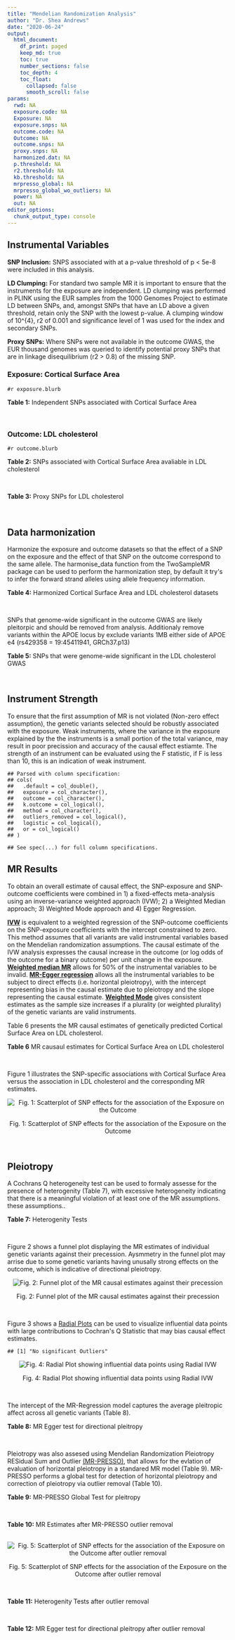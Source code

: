 ```yaml
---
title: "Mendelian Randomization Analysis"
author: "Dr. Shea Andrews"
date: "2020-06-24"
output:
  html_document:
    df_print: paged
    keep_md: true
    toc: true
    number_sections: false
    toc_depth: 4
    toc_float:
      collapsed: false
      smooth_scroll: false
params:
  rwd: NA
  exposure.code: NA
  Exposure: NA
  exposure.snps: NA
  outcome.code: NA
  Outcome: NA
  outcome.snps: NA
  proxy.snps: NA
  harmonized.dat: NA
  p.threshold: NA
  r2.threshold: NA
  kb.threshold: NA
  mrpresso_global: NA
  mrpresso_global_wo_outliers: NA
  power: NA
  out: NA
editor_options:
  chunk_output_type: console
---
```







## Instrumental Variables
**SNP Inclusion:** SNPS associated with at a p-value threshold of p < 5e-8 were included in this analysis.
<br>

**LD Clumping:** For standard two sample MR it is important to ensure that the instruments for the exposure are independent. LD clumping was performed in PLINK using the EUR samples from the 1000 Genomes Project to estimate LD between SNPs, and, amongst SNPs that have an LD above a given threshold, retain only the SNP with the lowest p-value. A clumping window of 10^{4}, r2 of 0.001 and significance level of 1 was used for the index and secondary SNPs.
<br>

**Proxy SNPs:** Where SNPs were not available in the outcome GWAS, the EUR thousand genomes was queried to identify potential proxy SNPs that are in linkage disequilibrium (r2 > 0.8) of the missing SNP.
<br>

### Exposure: Cortical Surface Area
`#r exposure.blurb`
<br>

**Table 1:** Independent SNPs associated with Cortical Surface Area
<div data-pagedtable="false">
  <script data-pagedtable-source type="application/json">
{"columns":[{"label":["SNP"],"name":[1],"type":["chr"],"align":["left"]},{"label":["CHROM"],"name":[2],"type":["dbl"],"align":["right"]},{"label":["POS"],"name":[3],"type":["dbl"],"align":["right"]},{"label":["REF"],"name":[4],"type":["chr"],"align":["left"]},{"label":["ALT"],"name":[5],"type":["chr"],"align":["left"]},{"label":["AF"],"name":[6],"type":["dbl"],"align":["right"]},{"label":["BETA"],"name":[7],"type":["dbl"],"align":["right"]},{"label":["SE"],"name":[8],"type":["dbl"],"align":["right"]},{"label":["Z"],"name":[9],"type":["dbl"],"align":["right"]},{"label":["P"],"name":[10],"type":["dbl"],"align":["right"]},{"label":["N"],"name":[11],"type":["dbl"],"align":["right"]},{"label":["TRAIT"],"name":[12],"type":["chr"],"align":["left"]}],"data":[{"1":"rs12630663","2":"3","3":"28007315","4":"T","5":"C","6":"0.4117","7":"632.8110","8":"111.2125","9":"5.690110","10":"1.270e-08","11":"32176","12":"Cortical_Surface_Area"},{"1":"rs34464850","2":"3","3":"141721762","4":"G","5":"C","6":"0.1534","7":"1233.1854","8":"152.7201","9":"8.074807","10":"6.758e-16","11":"31984","12":"Cortical_Surface_Area"},{"1":"rs2301718","2":"4","3":"106009763","4":"G","5":"A","6":"0.2269","7":"737.2212","8":"132.3556","9":"5.570004","10":"2.547e-08","11":"32176","12":"Cortical_Surface_Area"},{"1":"rs386424","2":"5","3":"81092787","4":"T","5":"G","6":"0.3008","7":"656.5430","8":"120.0422","9":"5.469270","10":"4.519e-08","11":"32176","12":"Cortical_Surface_Area"},{"1":"rs7715167","2":"5","3":"170778824","4":"T","5":"C","6":"0.6143","7":"662.7540","8":"119.1375","9":"5.562930","10":"2.653e-08","11":"32068","12":"Cortical_Surface_Area"},{"1":"rs2802295","2":"6","3":"108926496","4":"A","5":"G","6":"0.6207","7":"714.5850","8":"112.9897","9":"6.324340","10":"2.543e-10","11":"32176","12":"Cortical_Surface_Area"},{"1":"rs11759026","2":"6","3":"126792095","4":"A","5":"G","6":"0.2376","7":"1301.5200","8":"134.6156","9":"9.668420","10":"4.106e-22","11":"31907","12":"Cortical_Surface_Area"},{"1":"rs12357321","2":"10","3":"21790476","4":"G","5":"A","6":"0.3206","7":"-698.7452","8":"119.6461","9":"-5.840100","10":"5.217e-09","11":"32176","12":"Cortical_Surface_Area"},{"1":"rs1628768","2":"10","3":"105012994","4":"T","5":"C","6":"0.2386","7":"972.9780","8":"132.0048","9":"7.370780","10":"1.696e-13","11":"32176","12":"Cortical_Surface_Area"},{"1":"rs10876864","2":"12","3":"56401085","4":"G","5":"A","6":"0.5774","7":"-628.5901","8":"112.6859","9":"-5.578250","10":"2.430e-08","11":"31319","12":"Cortical_Surface_Area"},{"1":"rs10878349","2":"12","3":"66327632","4":"A","5":"G","6":"0.5100","7":"-1039.9900","8":"110.4866","9":"-9.412850","10":"4.829e-21","11":"32176","12":"Cortical_Surface_Area"},{"1":"rs79600142","2":"17","3":"43897722","4":"T","5":"C","6":"0.2198","7":"-1696.8300","8":"143.2730","9":"-11.843300","10":"2.331e-32","11":"29435","12":"Cortical_Surface_Area"}],"options":{"columns":{"min":{},"max":[10]},"rows":{"min":[10],"max":[10]},"pages":{}}}
  </script>
</div>
<br>

### Outcome: LDL cholesterol
`#r outcome.blurb`
<br>

**Table 2:** SNPs associated with Cortical Surface Area avaliable in LDL cholesterol
<div data-pagedtable="false">
  <script data-pagedtable-source type="application/json">
{"columns":[{"label":["SNP"],"name":[1],"type":["chr"],"align":["left"]},{"label":["CHROM"],"name":[2],"type":["dbl"],"align":["right"]},{"label":["POS"],"name":[3],"type":["dbl"],"align":["right"]},{"label":["REF"],"name":[4],"type":["chr"],"align":["left"]},{"label":["ALT"],"name":[5],"type":["chr"],"align":["left"]},{"label":["AF"],"name":[6],"type":["dbl"],"align":["right"]},{"label":["BETA"],"name":[7],"type":["dbl"],"align":["right"]},{"label":["SE"],"name":[8],"type":["dbl"],"align":["right"]},{"label":["Z"],"name":[9],"type":["dbl"],"align":["right"]},{"label":["P"],"name":[10],"type":["dbl"],"align":["right"]},{"label":["N"],"name":[11],"type":["dbl"],"align":["right"]},{"label":["TRAIT"],"name":[12],"type":["chr"],"align":["left"]}],"data":[{"1":"rs12630663","2":"3","3":"28007315","4":"T","5":"C","6":"0.374819","7":"-0.0042","8":"0.0054","9":"-0.7777780","10":"0.42890","11":"89888","12":"LDL_Cholesterol"},{"1":"rs34464850","2":"NA","3":"NA","4":"NA","5":"NA","6":"NA","7":"NA","8":"NA","9":"NA","10":"NA","11":"NA","12":"NA"},{"1":"rs2301718","2":"4","3":"106009763","4":"G","5":"A","6":"0.281329","7":"0.0069","8":"0.0061","9":"1.1311475","10":"0.36260","11":"89813","12":"LDL_Cholesterol"},{"1":"rs386424","2":"5","3":"81092787","4":"T","5":"G","6":"0.354704","7":"-0.0147","8":"0.0057","9":"-2.5789500","10":"0.03071","11":"89888","12":"LDL_Cholesterol"},{"1":"rs7715167","2":"5","3":"170778824","4":"T","5":"C","6":"0.649726","7":"-0.0126","8":"0.0057","9":"-2.2105300","10":"0.05659","11":"89888","12":"LDL_Cholesterol"},{"1":"rs2802295","2":"NA","3":"NA","4":"NA","5":"NA","6":"NA","7":"NA","8":"NA","9":"NA","10":"NA","11":"NA","12":"NA"},{"1":"rs11759026","2":"NA","3":"NA","4":"NA","5":"NA","6":"NA","7":"NA","8":"NA","9":"NA","10":"NA","11":"NA","12":"NA"},{"1":"rs12357321","2":"10","3":"21790476","4":"G","5":"A","6":"0.305707","7":"-0.0056","8":"0.0058","9":"-0.9655170","10":"0.49410","11":"89888","12":"LDL_Cholesterol"},{"1":"rs1628768","2":"NA","3":"NA","4":"NA","5":"NA","6":"NA","7":"NA","8":"NA","9":"NA","10":"NA","11":"NA","12":"NA"},{"1":"rs10876864","2":"12","3":"56401085","4":"G","5":"A","6":"0.610867","7":"0.0010","8":"0.0052","9":"0.1923077","10":"0.71260","11":"89888","12":"LDL_Cholesterol"},{"1":"rs10878349","2":"NA","3":"NA","4":"NA","5":"NA","6":"NA","7":"NA","8":"NA","9":"NA","10":"NA","11":"NA","12":"NA"},{"1":"rs79600142","2":"NA","3":"NA","4":"NA","5":"NA","6":"NA","7":"NA","8":"NA","9":"NA","10":"NA","11":"NA","12":"NA"}],"options":{"columns":{"min":{},"max":[10]},"rows":{"min":[10],"max":[10]},"pages":{}}}
  </script>
</div>
<br>

**Table 3:** Proxy SNPs for LDL cholesterol
<div data-pagedtable="false">
  <script data-pagedtable-source type="application/json">
{"columns":[{"label":["target_snp"],"name":[1],"type":["chr"],"align":["left"]},{"label":["proxy_snp"],"name":[2],"type":["chr"],"align":["left"]},{"label":["ld.r2"],"name":[3],"type":["dbl"],"align":["right"]},{"label":["Dprime"],"name":[4],"type":["dbl"],"align":["right"]},{"label":["PHASE"],"name":[5],"type":["chr"],"align":["left"]},{"label":["X12"],"name":[6],"type":["lgl"],"align":["right"]},{"label":["CHROM"],"name":[7],"type":["dbl"],"align":["right"]},{"label":["POS"],"name":[8],"type":["dbl"],"align":["right"]},{"label":["REF.proxy"],"name":[9],"type":["chr"],"align":["left"]},{"label":["ALT.proxy"],"name":[10],"type":["chr"],"align":["left"]},{"label":["AF"],"name":[11],"type":["dbl"],"align":["right"]},{"label":["BETA"],"name":[12],"type":["dbl"],"align":["right"]},{"label":["SE"],"name":[13],"type":["dbl"],"align":["right"]},{"label":["Z"],"name":[14],"type":["dbl"],"align":["right"]},{"label":["P"],"name":[15],"type":["dbl"],"align":["right"]},{"label":["N"],"name":[16],"type":["dbl"],"align":["right"]},{"label":["TRAIT"],"name":[17],"type":["chr"],"align":["left"]},{"label":["ref"],"name":[18],"type":["chr"],"align":["left"]},{"label":["ref.proxy"],"name":[19],"type":["chr"],"align":["left"]},{"label":["alt"],"name":[20],"type":["chr"],"align":["left"]},{"label":["alt.proxy"],"name":[21],"type":["chr"],"align":["left"]},{"label":["ALT"],"name":[22],"type":["chr"],"align":["left"]},{"label":["REF"],"name":[23],"type":["chr"],"align":["left"]},{"label":["proxy.outcome"],"name":[24],"type":["lgl"],"align":["right"]}],"data":[{"1":"rs34464850","2":"rs2271386","3":"1.000000","4":"1.000000","5":"CA/GG","6":"NA","7":"3","8":"141712708","9":"G","10":"A","11":"0.151945","12":"-0.0078","13":"0.0070","14":"-1.114290","15":"0.36980","16":"89886.00","17":"LDL_Cholesterol","18":"C","19":"A","20":"G","21":"G","22":"C","23":"G","24":"TRUE"},{"1":"rs2802295","2":"rs2253310","3":"1.000000","4":"1.000000","5":"AC/GG","6":"NA","7":"6","8":"108888593","9":"C","10":"G","11":"0.561499","12":"-0.0023","13":"0.0053","14":"-0.433962","15":"0.72420","16":"86897.00","17":"LDL_Cholesterol","18":"A","19":"C","20":"G","21":"G","22":"G","23":"A","24":"TRUE"},{"1":"rs1628768","2":"rs6584545","3":"0.973962","4":"0.994692","5":"CA/TT","6":"NA","7":"10","8":"104999266","9":"A","10":"T","11":"0.790532","12":"-0.0042","13":"0.0059","14":"-0.711864","15":"0.51290","16":"83069.99","17":"LDL_Cholesterol","18":"C","19":"A","20":"T","21":"T","22":"T","23":"C","24":"TRUE"},{"1":"rs10878349","2":"rs1038196","3":"0.996002","4":"1.000000","5":"AG/GC","6":"NA","7":"12","8":"66343400","9":"G","10":"C","11":"0.467912","12":"0.0068","13":"0.0052","14":"1.307692","15":"0.29520","16":"89888.00","17":"LDL_Cholesterol","18":"A","19":"G","20":"G","21":"C","22":"G","23":"A","24":"TRUE"},{"1":"rs79600142","2":"rs436667","3":"1.000000","4":"1.000000","5":"CT/TC","6":"NA","7":"17","8":"43709415","9":"C","10":"T","11":"0.146757","12":"0.0117","13":"0.0066","14":"1.772727","15":"0.02757","16":"86937.00","17":"LDL_Cholesterol","18":"C","19":"T","20":"T","21":"C","22":"C","23":"T","24":"TRUE"},{"1":"rs11759026","2":"NA","3":"NA","4":"NA","5":"NA","6":"NA","7":"NA","8":"NA","9":"NA","10":"NA","11":"NA","12":"NA","13":"NA","14":"NA","15":"NA","16":"NA","17":"NA","18":"NA","19":"NA","20":"NA","21":"NA","22":"NA","23":"NA","24":"NA"}],"options":{"columns":{"min":{},"max":[10]},"rows":{"min":[10],"max":[10]},"pages":{}}}
  </script>
</div>
<br>

## Data harmonization
Harmonize the exposure and outcome datasets so that the effect of a SNP on the exposure and the effect of that SNP on the outcome correspond to the same allele. The harmonise_data function from the TwoSampleMR package can be used to perform the harmonization step, by default it try's to infer the forward strand alleles using allele frequency information.
<br>

**Table 4:** Harmonized Cortical Surface Area and LDL cholesterol datasets
<div data-pagedtable="false">
  <script data-pagedtable-source type="application/json">
{"columns":[{"label":["SNP"],"name":[1],"type":["chr"],"align":["left"]},{"label":["effect_allele.exposure"],"name":[2],"type":["chr"],"align":["left"]},{"label":["other_allele.exposure"],"name":[3],"type":["chr"],"align":["left"]},{"label":["effect_allele.outcome"],"name":[4],"type":["chr"],"align":["left"]},{"label":["other_allele.outcome"],"name":[5],"type":["chr"],"align":["left"]},{"label":["beta.exposure"],"name":[6],"type":["dbl"],"align":["right"]},{"label":["beta.outcome"],"name":[7],"type":["dbl"],"align":["right"]},{"label":["eaf.exposure"],"name":[8],"type":["dbl"],"align":["right"]},{"label":["eaf.outcome"],"name":[9],"type":["dbl"],"align":["right"]},{"label":["remove"],"name":[10],"type":["lgl"],"align":["right"]},{"label":["palindromic"],"name":[11],"type":["lgl"],"align":["right"]},{"label":["ambiguous"],"name":[12],"type":["lgl"],"align":["right"]},{"label":["id.outcome"],"name":[13],"type":["chr"],"align":["left"]},{"label":["chr.outcome"],"name":[14],"type":["dbl"],"align":["right"]},{"label":["pos.outcome"],"name":[15],"type":["dbl"],"align":["right"]},{"label":["se.outcome"],"name":[16],"type":["dbl"],"align":["right"]},{"label":["z.outcome"],"name":[17],"type":["dbl"],"align":["right"]},{"label":["pval.outcome"],"name":[18],"type":["dbl"],"align":["right"]},{"label":["samplesize.outcome"],"name":[19],"type":["dbl"],"align":["right"]},{"label":["outcome"],"name":[20],"type":["chr"],"align":["left"]},{"label":["mr_keep.outcome"],"name":[21],"type":["lgl"],"align":["right"]},{"label":["pval_origin.outcome"],"name":[22],"type":["chr"],"align":["left"]},{"label":["proxy.outcome"],"name":[23],"type":["lgl"],"align":["right"]},{"label":["target_snp.outcome"],"name":[24],"type":["chr"],"align":["left"]},{"label":["proxy_snp.outcome"],"name":[25],"type":["chr"],"align":["left"]},{"label":["target_a1.outcome"],"name":[26],"type":["chr"],"align":["left"]},{"label":["target_a2.outcome"],"name":[27],"type":["chr"],"align":["left"]},{"label":["proxy_a1.outcome"],"name":[28],"type":["chr"],"align":["left"]},{"label":["proxy_a2.outcome"],"name":[29],"type":["chr"],"align":["left"]},{"label":["chr.exposure"],"name":[30],"type":["dbl"],"align":["right"]},{"label":["pos.exposure"],"name":[31],"type":["dbl"],"align":["right"]},{"label":["se.exposure"],"name":[32],"type":["dbl"],"align":["right"]},{"label":["z.exposure"],"name":[33],"type":["dbl"],"align":["right"]},{"label":["pval.exposure"],"name":[34],"type":["dbl"],"align":["right"]},{"label":["samplesize.exposure"],"name":[35],"type":["dbl"],"align":["right"]},{"label":["exposure"],"name":[36],"type":["chr"],"align":["left"]},{"label":["mr_keep.exposure"],"name":[37],"type":["lgl"],"align":["right"]},{"label":["pval_origin.exposure"],"name":[38],"type":["chr"],"align":["left"]},{"label":["id.exposure"],"name":[39],"type":["chr"],"align":["left"]},{"label":["action"],"name":[40],"type":["dbl"],"align":["right"]},{"label":["mr_keep"],"name":[41],"type":["lgl"],"align":["right"]},{"label":["pleitropy_keep"],"name":[42],"type":["lgl"],"align":["right"]},{"label":["pt"],"name":[43],"type":["dbl"],"align":["right"]},{"label":["mrpresso_RSSobs"],"name":[44],"type":["lgl"],"align":["right"]},{"label":["mrpresso_pval"],"name":[45],"type":["lgl"],"align":["right"]},{"label":["mrpresso_keep"],"name":[46],"type":["lgl"],"align":["right"]}],"data":[{"1":"rs10876864","2":"A","3":"G","4":"A","5":"G","6":"-628.5901","7":"0.0010","8":"0.5774","9":"0.610867","10":"FALSE","11":"FALSE","12":"FALSE","13":"J26NDC","14":"12","15":"56401085","16":"0.0052","17":"0.1923077","18":"0.71260","19":"89888.00","20":"Willer2013ldl","21":"TRUE","22":"reported","23":"NA","24":"NA","25":"NA","26":"NA","27":"NA","28":"NA","29":"NA","30":"12","31":"56401085","32":"112.6859","33":"-5.578250","34":"2.430e-08","35":"31319","36":"Grasby2020surfarea","37":"TRUE","38":"reported","39":"qGP2AF","40":"2","41":"TRUE","42":"TRUE","43":"5e-08","44":"NA","45":"NA","46":"TRUE"},{"1":"rs10878349","2":"G","3":"A","4":"G","5":"A","6":"-1039.9900","7":"0.0068","8":"0.5100","9":"0.467912","10":"FALSE","11":"FALSE","12":"FALSE","13":"J26NDC","14":"12","15":"66343400","16":"0.0052","17":"1.3076923","18":"0.29520","19":"89888.00","20":"Willer2013ldl","21":"TRUE","22":"reported","23":"TRUE","24":"rs10878349","25":"rs1038196","26":"G","27":"A","28":"C","29":"G","30":"12","31":"66327632","32":"110.4866","33":"-9.412850","34":"4.829e-21","35":"32176","36":"Grasby2020surfarea","37":"TRUE","38":"reported","39":"qGP2AF","40":"2","41":"TRUE","42":"TRUE","43":"5e-08","44":"NA","45":"NA","46":"TRUE"},{"1":"rs12357321","2":"A","3":"G","4":"A","5":"G","6":"-698.7452","7":"-0.0056","8":"0.3206","9":"0.305707","10":"FALSE","11":"FALSE","12":"FALSE","13":"J26NDC","14":"10","15":"21790476","16":"0.0058","17":"-0.9655170","18":"0.49410","19":"89888.00","20":"Willer2013ldl","21":"TRUE","22":"reported","23":"NA","24":"NA","25":"NA","26":"NA","27":"NA","28":"NA","29":"NA","30":"10","31":"21790476","32":"119.6461","33":"-5.840100","34":"5.217e-09","35":"32176","36":"Grasby2020surfarea","37":"TRUE","38":"reported","39":"qGP2AF","40":"2","41":"TRUE","42":"TRUE","43":"5e-08","44":"NA","45":"NA","46":"TRUE"},{"1":"rs12630663","2":"C","3":"T","4":"C","5":"T","6":"632.8110","7":"-0.0042","8":"0.4117","9":"0.374819","10":"FALSE","11":"FALSE","12":"FALSE","13":"J26NDC","14":"3","15":"28007315","16":"0.0054","17":"-0.7777780","18":"0.42890","19":"89888.00","20":"Willer2013ldl","21":"TRUE","22":"reported","23":"NA","24":"NA","25":"NA","26":"NA","27":"NA","28":"NA","29":"NA","30":"3","31":"28007315","32":"111.2125","33":"5.690110","34":"1.270e-08","35":"32176","36":"Grasby2020surfarea","37":"TRUE","38":"reported","39":"qGP2AF","40":"2","41":"TRUE","42":"TRUE","43":"5e-08","44":"NA","45":"NA","46":"TRUE"},{"1":"rs1628768","2":"C","3":"T","4":"C","5":"T","6":"972.9780","7":"0.0042","8":"0.2386","9":"0.209468","10":"FALSE","11":"FALSE","12":"FALSE","13":"J26NDC","14":"10","15":"104999266","16":"0.0059","17":"-0.7118640","18":"0.51290","19":"83069.99","20":"Willer2013ldl","21":"TRUE","22":"reported","23":"TRUE","24":"rs1628768","25":"rs6584545","26":"T","27":"C","28":"T","29":"A","30":"10","31":"105012994","32":"132.0048","33":"7.370780","34":"1.696e-13","35":"32176","36":"Grasby2020surfarea","37":"TRUE","38":"reported","39":"qGP2AF","40":"2","41":"TRUE","42":"TRUE","43":"5e-08","44":"NA","45":"NA","46":"TRUE"},{"1":"rs2301718","2":"A","3":"G","4":"A","5":"G","6":"737.2212","7":"0.0069","8":"0.2269","9":"0.281329","10":"FALSE","11":"FALSE","12":"FALSE","13":"J26NDC","14":"4","15":"106009763","16":"0.0061","17":"1.1311475","18":"0.36260","19":"89813.00","20":"Willer2013ldl","21":"TRUE","22":"reported","23":"NA","24":"NA","25":"NA","26":"NA","27":"NA","28":"NA","29":"NA","30":"4","31":"106009763","32":"132.3556","33":"5.570004","34":"2.547e-08","35":"32176","36":"Grasby2020surfarea","37":"TRUE","38":"reported","39":"qGP2AF","40":"2","41":"TRUE","42":"TRUE","43":"5e-08","44":"NA","45":"NA","46":"TRUE"},{"1":"rs2802295","2":"G","3":"A","4":"G","5":"A","6":"714.5850","7":"-0.0023","8":"0.6207","9":"0.561499","10":"FALSE","11":"FALSE","12":"FALSE","13":"J26NDC","14":"6","15":"108888593","16":"0.0053","17":"-0.4339620","18":"0.72420","19":"86897.00","20":"Willer2013ldl","21":"TRUE","22":"reported","23":"TRUE","24":"rs2802295","25":"rs2253310","26":"G","27":"A","28":"G","29":"C","30":"6","31":"108926496","32":"112.9897","33":"6.324340","34":"2.543e-10","35":"32176","36":"Grasby2020surfarea","37":"TRUE","38":"reported","39":"qGP2AF","40":"2","41":"TRUE","42":"TRUE","43":"5e-08","44":"NA","45":"NA","46":"TRUE"},{"1":"rs34464850","2":"C","3":"G","4":"C","5":"G","6":"1233.1854","7":"-0.0078","8":"0.1534","9":"0.151945","10":"FALSE","11":"TRUE","12":"FALSE","13":"J26NDC","14":"3","15":"141712708","16":"0.0070","17":"-1.1142900","18":"0.36980","19":"89886.00","20":"Willer2013ldl","21":"TRUE","22":"reported","23":"TRUE","24":"rs34464850","25":"rs2271386","26":"C","27":"G","28":"A","29":"G","30":"3","31":"141721762","32":"152.7201","33":"8.074807","34":"6.758e-16","35":"31984","36":"Grasby2020surfarea","37":"TRUE","38":"reported","39":"qGP2AF","40":"2","41":"TRUE","42":"TRUE","43":"5e-08","44":"NA","45":"NA","46":"TRUE"},{"1":"rs386424","2":"G","3":"T","4":"G","5":"T","6":"656.5430","7":"-0.0147","8":"0.3008","9":"0.354704","10":"FALSE","11":"FALSE","12":"FALSE","13":"J26NDC","14":"5","15":"81092787","16":"0.0057","17":"-2.5789500","18":"0.03071","19":"89888.00","20":"Willer2013ldl","21":"TRUE","22":"reported","23":"NA","24":"NA","25":"NA","26":"NA","27":"NA","28":"NA","29":"NA","30":"5","31":"81092787","32":"120.0422","33":"5.469270","34":"4.519e-08","35":"32176","36":"Grasby2020surfarea","37":"TRUE","38":"reported","39":"qGP2AF","40":"2","41":"TRUE","42":"TRUE","43":"5e-08","44":"NA","45":"NA","46":"TRUE"},{"1":"rs7715167","2":"C","3":"T","4":"C","5":"T","6":"662.7540","7":"-0.0126","8":"0.6143","9":"0.649726","10":"FALSE","11":"FALSE","12":"FALSE","13":"J26NDC","14":"5","15":"170778824","16":"0.0057","17":"-2.2105300","18":"0.05659","19":"89888.00","20":"Willer2013ldl","21":"TRUE","22":"reported","23":"NA","24":"NA","25":"NA","26":"NA","27":"NA","28":"NA","29":"NA","30":"5","31":"170778824","32":"119.1375","33":"5.562930","34":"2.653e-08","35":"32068","36":"Grasby2020surfarea","37":"TRUE","38":"reported","39":"qGP2AF","40":"2","41":"TRUE","42":"TRUE","43":"5e-08","44":"NA","45":"NA","46":"TRUE"},{"1":"rs79600142","2":"C","3":"T","4":"C","5":"T","6":"-1696.8300","7":"0.0117","8":"0.2198","9":"0.146757","10":"FALSE","11":"FALSE","12":"FALSE","13":"J26NDC","14":"17","15":"43709415","16":"0.0066","17":"1.7727273","18":"0.02757","19":"86937.00","20":"Willer2013ldl","21":"TRUE","22":"reported","23":"TRUE","24":"rs79600142","25":"rs436667","26":"C","27":"T","28":"T","29":"C","30":"17","31":"43897722","32":"143.2730","33":"-11.843300","34":"2.331e-32","35":"29435","36":"Grasby2020surfarea","37":"TRUE","38":"reported","39":"qGP2AF","40":"2","41":"TRUE","42":"TRUE","43":"5e-08","44":"NA","45":"NA","46":"TRUE"}],"options":{"columns":{"min":{},"max":[10]},"rows":{"min":[10],"max":[10]},"pages":{}}}
  </script>
</div>
<br>

SNPs that genome-wide significant in the outcome GWAS are likely pleitorpic and should be removed from analysis. Additionaly remove variants within the APOE locus by exclude variants 1MB either side of APOE e4 (rs429358 = 19:45411941, GRCh37.p13)
<br>


**Table 5:** SNPs that were genome-wide significant in the LDL cholesterol GWAS
<div data-pagedtable="false">
  <script data-pagedtable-source type="application/json">
{"columns":[{"label":["SNP"],"name":[1],"type":["chr"],"align":["left"]},{"label":["chr.outcome"],"name":[2],"type":["dbl"],"align":["right"]},{"label":["pos.outcome"],"name":[3],"type":["dbl"],"align":["right"]},{"label":["pval.exposure"],"name":[4],"type":["dbl"],"align":["right"]},{"label":["pval.outcome"],"name":[5],"type":["dbl"],"align":["right"]}],"data":[],"options":{"columns":{"min":{},"max":[10]},"rows":{"min":[10],"max":[10]},"pages":{}}}
  </script>
</div>
<br>


## Instrument Strength
To ensure that the first assumption of MR is not violated (Non-zero effect assumption), the genetic variants selected should be robustly associated with the exposure. Weak instruments, where the variance in the exposure explained by the the instruments is a small portion of the total variance, may result in poor precission and accuracy of the causal effect estiamte. The strength of an instrument can be evaluated using the F statistic, if F is less than 10, this is an indication of weak instrument.


```
## Parsed with column specification:
## cols(
##   .default = col_double(),
##   exposure = col_character(),
##   outcome = col_character(),
##   k.outcome = col_logical(),
##   method = col_character(),
##   outliers_removed = col_logical(),
##   logistic = col_logical(),
##   or = col_logical()
## )
```

```
## See spec(...) for full column specifications.
```

<div data-pagedtable="false">
  <script data-pagedtable-source type="application/json">
{"columns":[{"label":["outliers_removed"],"name":[1],"type":["lgl"],"align":["right"]},{"label":["pve.exposure"],"name":[2],"type":["dbl"],"align":["right"]},{"label":["F"],"name":[3],"type":["dbl"],"align":["right"]},{"label":["Alpha"],"name":[4],"type":["dbl"],"align":["right"]},{"label":["NCP"],"name":[5],"type":["dbl"],"align":["right"]},{"label":["Power"],"name":[6],"type":["dbl"],"align":["right"]}],"data":[{"1":"FALSE","2":"0.01726749","3":"53.82604","4":"0.05","5":"8.949192","6":"0.8488603"}],"options":{"columns":{"min":{},"max":[10]},"rows":{"min":[10],"max":[10]},"pages":{}}}
  </script>
</div>

##  MR Results
To obtain an overall estimate of causal effect, the SNP-exposure and SNP-outcome coefficients were combined in 1) a fixed-effects meta-analysis using an inverse-variance weighted approach (IVW); 2) a Weighted Median approach; 3) Weighted Mode approach and 4) Egger Regression.


[**IVW**](https://doi.org/10.1002/gepi.21758) is equivalent to a weighted regression of the SNP-outcome coefficients on the SNP-exposure coefficients with the intercept constrained to zero. This method assumes that all variants are valid instrumental variables based on the Mendelian randomization assumptions. The causal estimate of the IVW analysis expresses the causal increase in the outcome (or log odds of the outcome for a binary outcome) per unit change in the exposure. [**Weighted median MR**](https://doi.org/10.1002/gepi.21965) allows for 50% of the instrumental variables to be invalid. [**MR-Egger regression**](https://doi.org/10.1093/ije/dyw220) allows all the instrumental variables to be subject to direct effects (i.e. horizontal pleiotropy), with the intercept representing bias in the causal estimate due to pleiotropy and the slope representing the causal estimate. [**Weighted Mode**](https://doi.org/10.1093/ije/dyx102) gives consistent estimates as the sample size increases if a plurality (or weighted plurality) of the genetic variants are valid instruments.
<br>



Table 6 presents the MR causal estimates of genetically predicted Cortical Surface Area on LDL cholesterol.
<br>

**Table 6** MR causaul estimates for Cortical Surface Area on LDL cholesterol
<div data-pagedtable="false">
  <script data-pagedtable-source type="application/json">
{"columns":[{"label":["id.exposure"],"name":[1],"type":["chr"],"align":["left"]},{"label":["id.outcome"],"name":[2],"type":["chr"],"align":["left"]},{"label":["outcome"],"name":[3],"type":["fctr"],"align":["left"]},{"label":["exposure"],"name":[4],"type":["fctr"],"align":["left"]},{"label":["method"],"name":[5],"type":["fctr"],"align":["left"]},{"label":["nsnp"],"name":[6],"type":["int"],"align":["right"]},{"label":["b"],"name":[7],"type":["dbl"],"align":["right"]},{"label":["se"],"name":[8],"type":["dbl"],"align":["right"]},{"label":["pval"],"name":[9],"type":["dbl"],"align":["right"]}],"data":[{"1":"qGP2AF","2":"J26NDC","3":"Willer2013ldl","4":"Grasby2020surfarea","5":"Inverse variance weighted (fixed effects)","6":"11","7":"-4.761436e-06","8":"1.936156e-06","9":"0.01392388"},{"1":"qGP2AF","2":"J26NDC","3":"Willer2013ldl","4":"Grasby2020surfarea","5":"Weighted median","6":"11","7":"-6.484676e-06","8":"2.728555e-06","9":"0.01747317"},{"1":"qGP2AF","2":"J26NDC","3":"Willer2013ldl","4":"Grasby2020surfarea","5":"Weighted mode","6":"11","7":"-6.137097e-06","8":"3.109823e-06","9":"0.07670276"},{"1":"qGP2AF","2":"J26NDC","3":"Willer2013ldl","4":"Grasby2020surfarea","5":"MR Egger","6":"11","7":"-5.748973e-06","8":"7.665667e-06","9":"0.47242516"}],"options":{"columns":{"min":{},"max":[10]},"rows":{"min":[10],"max":[10]},"pages":{}}}
  </script>
</div>
<br>

Figure 1 illustrates the SNP-specific associations with Cortical Surface Area versus the association in LDL cholesterol and the corresponding MR estimates.
<br>

<div class="figure" style="text-align: center">
<img src="/sc/arion/projects/LOAD/shea/Projects/MR_ADPhenome/results/MR_ADbidir/Grasby2020surfarea/Willer2013ldl/Grasby2020surfarea_5e-8_Willer2013ldl_MR_Analaysis_files/figure-html/scatter_plot-1.png" alt="Fig. 1: Scatterplot of SNP effects for the association of the Exposure on the Outcome"  />
<p class="caption">Fig. 1: Scatterplot of SNP effects for the association of the Exposure on the Outcome</p>
</div>
<br>


## Pleiotropy
A Cochrans Q heterogeneity test can be used to formaly assesse for the presence of heterogenity (Table 7), with excessive heterogeneity indicating that there is a meaningful violation of at least one of the MR assumptions.
these assumptions..
<br>

**Table 7:** Heterogenity Tests
<div data-pagedtable="false">
  <script data-pagedtable-source type="application/json">
{"columns":[{"label":["id.exposure"],"name":[1],"type":["chr"],"align":["left"]},{"label":["id.outcome"],"name":[2],"type":["chr"],"align":["left"]},{"label":["outcome"],"name":[3],"type":["fctr"],"align":["left"]},{"label":["exposure"],"name":[4],"type":["fctr"],"align":["left"]},{"label":["method"],"name":[5],"type":["fctr"],"align":["left"]},{"label":["Q"],"name":[6],"type":["dbl"],"align":["right"]},{"label":["Q_df"],"name":[7],"type":["dbl"],"align":["right"]},{"label":["Q_pval"],"name":[8],"type":["dbl"],"align":["right"]}],"data":[{"1":"qGP2AF","2":"J26NDC","3":"Willer2013ldl","4":"Grasby2020surfarea","5":"MR Egger","6":"15.10141","7":"9","8":"0.08818784"},{"1":"qGP2AF","2":"J26NDC","3":"Willer2013ldl","4":"Grasby2020surfarea","5":"Inverse variance weighted","6":"15.13259","7":"10","8":"0.12730196"}],"options":{"columns":{"min":{},"max":[10]},"rows":{"min":[10],"max":[10]},"pages":{}}}
  </script>
</div>
<br>

Figure 2 shows a funnel plot displaying the MR estimates of individual genetic variants against their precession. Aysmmetry in the funnel plot may arrise due to some genetic variants having unusally strong effects on the outcome, which is indicative of directional pleiotropy.
<br>

<div class="figure" style="text-align: center">
<img src="/sc/arion/projects/LOAD/shea/Projects/MR_ADPhenome/results/MR_ADbidir/Grasby2020surfarea/Willer2013ldl/Grasby2020surfarea_5e-8_Willer2013ldl_MR_Analaysis_files/figure-html/funnel_plot-1.png" alt="Fig. 2: Funnel plot of the MR causal estimates against their precession"  />
<p class="caption">Fig. 2: Funnel plot of the MR causal estimates against their precession</p>
</div>
<br>

Figure 3 shows a [Radial Plots](https://github.com/WSpiller/RadialMR) can be used to visualize influential data points with large contributions to Cochran's Q Statistic that may bias causal effect estimates.




```
## [1] "No significant Outliers"
```

<div class="figure" style="text-align: center">
<img src="/sc/arion/projects/LOAD/shea/Projects/MR_ADPhenome/results/MR_ADbidir/Grasby2020surfarea/Willer2013ldl/Grasby2020surfarea_5e-8_Willer2013ldl_MR_Analaysis_files/figure-html/Radial_Plot-1.png" alt="Fig. 4: Radial Plot showing influential data points using Radial IVW"  />
<p class="caption">Fig. 4: Radial Plot showing influential data points using Radial IVW</p>
</div>
<br>

The intercept of the MR-Regression model captures the average pleitropic affect across all genetic variants (Table 8).
<br>

**Table 8:** MR Egger test for directional pleitropy
<div data-pagedtable="false">
  <script data-pagedtable-source type="application/json">
{"columns":[{"label":["id.exposure"],"name":[1],"type":["chr"],"align":["left"]},{"label":["id.outcome"],"name":[2],"type":["chr"],"align":["left"]},{"label":["outcome"],"name":[3],"type":["fctr"],"align":["left"]},{"label":["exposure"],"name":[4],"type":["fctr"],"align":["left"]},{"label":["egger_intercept"],"name":[5],"type":["dbl"],"align":["right"]},{"label":["se"],"name":[6],"type":["dbl"],"align":["right"]},{"label":["pval"],"name":[7],"type":["dbl"],"align":["right"]}],"data":[{"1":"qGP2AF","2":"J26NDC","3":"Willer2013ldl","4":"Grasby2020surfarea","5":"0.0009337994","6":"0.006849607","7":"0.894562"}],"options":{"columns":{"min":{},"max":[10]},"rows":{"min":[10],"max":[10]},"pages":{}}}
  </script>
</div>
<br>

Pleiotropy was also assesed using Mendelian Randomization Pleiotropy RESidual Sum and Outlier [(MR-PRESSO)](https://doi.org/10.1038/s41588-018-0099-7), that allows for the evlation of evaluation of horizontal pleiotropy in a standared MR model (Table 9). MR-PRESSO performs a global test for detection of horizontal pleiotropy and correction of pleiotropy via outlier removal (Table 10).
<br>

**Table 9:** MR-PRESSO Global Test for pleitropy
<div data-pagedtable="false">
  <script data-pagedtable-source type="application/json">
{"columns":[{"label":["id.exposure"],"name":[1],"type":["chr"],"align":["left"]},{"label":["id.outcome"],"name":[2],"type":["chr"],"align":["left"]},{"label":["outcome"],"name":[3],"type":["chr"],"align":["left"]},{"label":["exposure"],"name":[4],"type":["chr"],"align":["left"]},{"label":["pt"],"name":[5],"type":["dbl"],"align":["right"]},{"label":["outliers_removed"],"name":[6],"type":["lgl"],"align":["right"]},{"label":["n_outliers"],"name":[7],"type":["dbl"],"align":["right"]},{"label":["RSSobs"],"name":[8],"type":["dbl"],"align":["right"]},{"label":["pval"],"name":[9],"type":["dbl"],"align":["right"]}],"data":[{"1":"qGP2AF","2":"J26NDC","3":"Willer2013ldl","4":"Grasby2020surfarea","5":"5e-08","6":"FALSE","7":"0","8":"17.37197","9":"0.169"}],"options":{"columns":{"min":{},"max":[10]},"rows":{"min":[10],"max":[10]},"pages":{}}}
  </script>
</div>
<br>


**Table 10:** MR Estimates after MR-PRESSO outlier removal
<div data-pagedtable="false">
  <script data-pagedtable-source type="application/json">
{"columns":[{"label":["id.exposure"],"name":[1],"type":["fctr"],"align":["left"]},{"label":["id.outcome"],"name":[2],"type":["fctr"],"align":["left"]},{"label":["outcome"],"name":[3],"type":["fctr"],"align":["left"]},{"label":["exposure"],"name":[4],"type":["fctr"],"align":["left"]},{"label":["method"],"name":[5],"type":["fctr"],"align":["left"]},{"label":["nsnp"],"name":[6],"type":["lgl"],"align":["right"]},{"label":["b"],"name":[7],"type":["lgl"],"align":["right"]},{"label":["se"],"name":[8],"type":["lgl"],"align":["right"]},{"label":["pval"],"name":[9],"type":["lgl"],"align":["right"]}],"data":[{"1":"qGP2AF","2":"J26NDC","3":"Willer2013ldl","4":"Grasby2020surfarea","5":"mrpresso","6":"NA","7":"NA","8":"NA","9":"NA"}],"options":{"columns":{"min":{},"max":[10]},"rows":{"min":[10],"max":[10]},"pages":{}}}
  </script>
</div>
<br>

<div class="figure" style="text-align: center">
<img src="/sc/arion/projects/LOAD/shea/Projects/MR_ADPhenome/results/MR_ADbidir/Grasby2020surfarea/Willer2013ldl/Grasby2020surfarea_5e-8_Willer2013ldl_MR_Analaysis_files/figure-html/scatter_plot_outlier-1.png" alt="Fig. 5: Scatterplot of SNP effects for the association of the Exposure on the Outcome after outlier removal"  />
<p class="caption">Fig. 5: Scatterplot of SNP effects for the association of the Exposure on the Outcome after outlier removal</p>
</div>
<br>

**Table 11:** Heterogenity Tests after outlier removal
<div data-pagedtable="false">
  <script data-pagedtable-source type="application/json">
{"columns":[{"label":["id.exposure"],"name":[1],"type":["fctr"],"align":["left"]},{"label":["id.outcome"],"name":[2],"type":["fctr"],"align":["left"]},{"label":["outcome"],"name":[3],"type":["fctr"],"align":["left"]},{"label":["exposure"],"name":[4],"type":["fctr"],"align":["left"]},{"label":["method"],"name":[5],"type":["fctr"],"align":["left"]},{"label":["Q"],"name":[6],"type":["lgl"],"align":["right"]},{"label":["Q_df"],"name":[7],"type":["lgl"],"align":["right"]},{"label":["Q_pval"],"name":[8],"type":["lgl"],"align":["right"]}],"data":[{"1":"qGP2AF","2":"J26NDC","3":"Willer2013ldl","4":"Grasby2020surfarea","5":"mrpresso","6":"NA","7":"NA","8":"NA"}],"options":{"columns":{"min":{},"max":[10]},"rows":{"min":[10],"max":[10]},"pages":{}}}
  </script>
</div>
<br>

**Table 12:** MR Egger test for directional pleitropy after outlier removal
<div data-pagedtable="false">
  <script data-pagedtable-source type="application/json">
{"columns":[{"label":["id.exposure"],"name":[1],"type":["fctr"],"align":["left"]},{"label":["id.outcome"],"name":[2],"type":["fctr"],"align":["left"]},{"label":["outcome"],"name":[3],"type":["fctr"],"align":["left"]},{"label":["exposure"],"name":[4],"type":["fctr"],"align":["left"]},{"label":["method"],"name":[5],"type":["fctr"],"align":["left"]},{"label":["egger_intercept"],"name":[6],"type":["lgl"],"align":["right"]},{"label":["se"],"name":[7],"type":["lgl"],"align":["right"]},{"label":["pval"],"name":[8],"type":["lgl"],"align":["right"]}],"data":[{"1":"qGP2AF","2":"J26NDC","3":"Willer2013ldl","4":"Grasby2020surfarea","5":"mrpresso","6":"NA","7":"NA","8":"NA"}],"options":{"columns":{"min":{},"max":[10]},"rows":{"min":[10],"max":[10]},"pages":{}}}
  </script>
</div>
<br>
